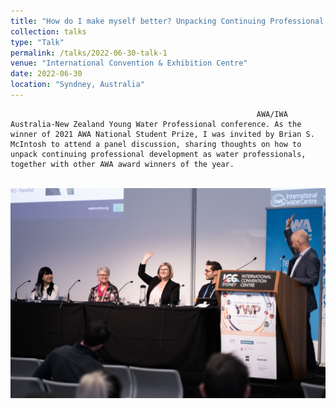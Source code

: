 ```yaml
---
title: "How do I make myself better? Unpacking Continuing Professional Development Outcomes and Approaches for Water Professionals"
collection: talks
type: "Talk"
permalink: /talks/2022-06-30-talk-1
venue: "International Convention & Exhibition Centre"
date: 2022-06-30
location: "Syndney, Australia"
---
```

                                                           AWA/IWA Australia-New Zealand Young Water Professional conference. As the winner of 2021 AWA National Student Prize, I was invited by Brian S. McIntosh to attend a panel discussion, sharing thoughts on how to unpack continuing professional development as water professionals, together with other AWA award winners of the year.

<br/><img src='/images/20220630talk.jpg'>

